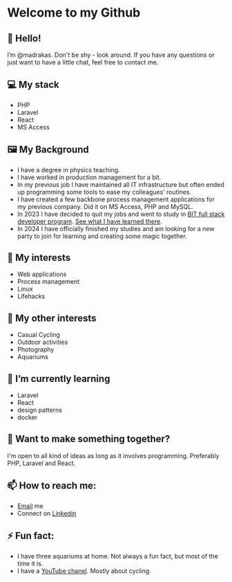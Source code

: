 # Welcome to my Github

## 👋 Hello!
I’m @madrakas. Don't be shy - look around. If you have any questions or just want to have a little chat, feel free to contact me.

## 💻 My stack
- PHP
- Laravel
- React
- MS Access

## 🖼️ My Background


* I have a degree in physics teaching.
* I have worked in production management for a bit.
* In my previous job I have maintained all IT infrastructure but often ended up programming some tools to ease my colleagues’ routines.
* I have created a few backbone process management applications for my previous company. Did it on MS Access, PHP and MySQL.
* In 2023 I have decided to quit my jobs and went to study in [BIT full stack developer program](https://bit.lt/studijos/full-stack-kursai/). [See what I have learned there](https://github.com/madrakas/madrakas/blob/main/BIT.md).
* In 2024 I have officially finished my studies and am looking for a new party to join for learning and creating some magic together.

## 👀 My interests

- Web applications
- Process management 
- Linux
- Lifehacks

## 🚴 My other interests

- Casual Cycling
- Outdoor activities
- Photography
- Aquariums

## 🌱 I’m currently learning 

- Laravel
- React
- design patterns
- docker

## 💞️ Want to make something together?

I'm open to all kind of ideas as long as it involves programming. Preferably PHP, Laravel and React.

## 📫 How to reach me:
- [Email](mailto:arvydas.simbelis@gmail.com) me
- Connect on [Linkedin](https://linkedin.com/in/arvydas-%C5%A1imbelis-0a7311213)

## ⚡ Fun fact:
- I have three aquariums at home. Not always a fun fact, but most of the time it is.
- I have a [YouTube chanel](https://www.youtube.com/channel/UCH9TsIT7W8Jl0vXMjRJZjAg). Mostly about cycling.

<!---
madrakas/madrakas is a ✨ special ✨ repository because its `README.md` (this file) appears on your GitHub profile.
You can click the Preview link to take a look at your changes.
--->
